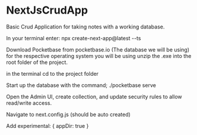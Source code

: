# NextJsCrudApp
Basic Crud Application for taking notes with a working database.

In your terminal enter:
npx create-next-app@latest --ts

Download Pocketbase from pocketbase.io (The database we will be using) for the respective operating system you will be using
unzip the .exe into the root folder of the project.

in the terminal cd to the project folder

Start up the database with the command; ./pocketbase serve

Open the Admin UI, create collection, and update security rules to allow read/write access.

Navigate to next.config.js (should be auto created)

Add experimental: { appDir: true } 
